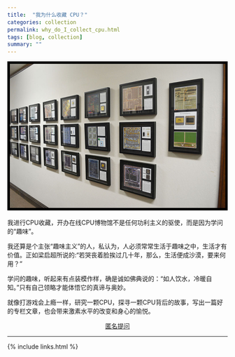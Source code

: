 ```yaml
---
title:  "我为什么收藏 CPU？"
categories: collection
permalink: why_do_I_collect_cpu.html
tags: [blog, collection]
summary: ""
---
```


![](/images/blogs/Museum-5-Framed.jpg)

我进行CPU收藏，开办在线CPU博物馆不是任何功利主义的驱使，而是因为学问的“趣味”。

我还算是个主张“趣味主义”的人，私认为，人必须常常生活于趣味之中，生活才有价值。正如梁启超所说的:“若哭丧着脸挨过几十年，那么，生活便成沙漠，要来何用？”

学问的趣味，听起来有点装模作样，确是诚如佛典说的：“如人饮水，冷暖自知。”只有自己领略才能体悟它的真谛与奥妙。

就像打游戏会上瘾一样，研究一颗CPU，探寻一颗CPU背后的故事，写出一篇好的专栏文章，也会带来激素水平的改变和身心的愉悦。


<div align="center">
<a href="{{site.feedback_link}}" class="btn btn-primary"><i class="fa fa-comment-o"></i> 匿名提问</a>
</div>

---------

{% include links.html %}
